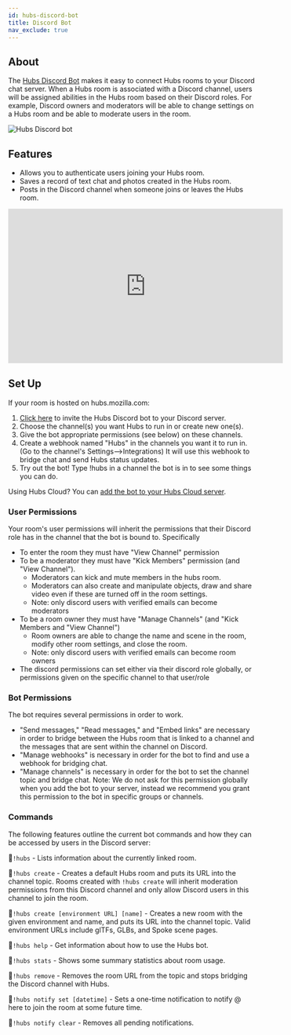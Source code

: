 ```yaml
---
id: hubs-discord-bot
title: Discord Bot
nav_exclude: true
---
```


## About
The [Hubs Discord Bot](https://hubs.mozilla.com/discord) makes it easy to connect Hubs rooms to your Discord chat server. When a Hubs room is associated with a Discord channel, users will be assigned abilities in the Hubs room based on their Discord roles. For example, Discord owners and moderators will be able to change settings on a Hubs room and be able to moderate users in the room.

![Hubs Discord bot](img/discord-bot.jpeg)

## Features
* Allows you to authenticate users joining your Hubs room.
* Saves a record of text chat and photos created in the Hubs room.
* Posts in the Discord channel when someone joins or leaves the Hubs room.

<iframe width="560" height="315" src="https://www.youtube.com/embed/5HtRJolThZ8" frameborder="0" allow="accelerometer; autoplay; encrypted-media; gyroscope; picture-in-picture" allowfullscreen></iframe>

## Set Up 

If your room is hosted on hubs.mozilla.com:

1. [Click here](https://discordapp.com/oauth2/authorize?client_id=509129921826914304&permissions=536890368&scope=bot) to invite the Hubs Discord bot to your Discord server.
2. Choose the channel(s) you want Hubs to run in or create new one(s).
3. Give the bot appropriate permissions (see below) on these channels.
3. Create a webhook named "Hubs" in the channels you want it to run in. (Go to the channel's Settings-->Integrations) It will use this 
webhook to bridge chat and send Hubs status updates. 
4. Try out the bot! Type !hubs in a channel the bot is in to see some things you can do. 

Using Hubs Cloud? You can [add the bot to your Hubs Cloud server](./hubs-cloud-discord-bot.md).

### User Permissions
Your room's user permissions will inherit the permissions that their Discord role has in the channel that the bot is bound to. Specifically

- To enter the room they must have "View Channel" permission
- To be a moderator they must have "Kick Members" permission (and "View Channel").
   - Moderators can kick and mute members in the hubs room. 
   - Moderators can also create and manipulate objects, draw and share video even if these are turned off in the room settings.
   - Note: only discord users with verified emails can become moderators
- To be a room owner they must have "Manage Channels" (and "Kick Members and "View Channel")
   - Room owners are able to change the name and scene in the room, modify other room settings, and close the room.
   - Note: only discord users with verified emails can become room owners
- The discord permissions can set either via their discord role globally, or permissions given on the specific channel to that user/role


### Bot Permissions
The bot requires several permissions in order to work. 
* "Send messages," "Read messages," and "Embed links" are necessary in order to bridge between the Hubs room that is linked to a channel and the messages that are sent within the channel on Discord. 
* "Manage webhooks" is necessary in order for the bot to find and use a webhook for bridging chat. 
* "Manage channels" is necessary in order for the bot to set the channel topic and bridge chat. Note: We do not ask for this permission globally when you add the bot to your server, instead we recommend you grant this permission to the bot in specific groups or channels. 

### Commands

The following features outline the current bot commands and how they can be accessed by users in the Discord server:

🦆`!hubs` - Lists information about the currently linked room.

🦆`!hubs create` - Creates a default Hubs room and puts its URL into the channel topic. Rooms created with `!hubs create` will inherit moderation permissions from this Discord channel and only allow Discord users in this channel to join the room.

🦆`!hubs create [environment URL] [name]` - Creates a new room with the given environment and name, and puts its URL into the channel topic. Valid environment URLs include glTFs, GLBs, and Spoke scene pages.

🦆`!hubs help` - Get information about how to use the Hubs bot.

🦆`!hubs stats` - Shows some summary statistics about room usage.

🦆`!hubs remove` - Removes the room URL from the topic and stops bridging the Discord channel with Hubs.

🦆`!hubs notify set [datetime]` - Sets a one-time notification to notify @​here to join the room at some future time.

🦆`!hubs notify clear` - Removes all pending notifications.

